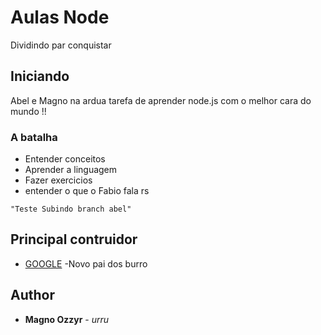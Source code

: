 # Aulas Node

Dividindo par conquistar

## Iniciando 

Abel e Magno na ardua tarefa de aprender node.js com o melhor cara do mundo !! 

### A batalha

* Entender conceitos
* Aprender a linguagem
* Fazer exercicios 
* entender o que o Fabio fala rs

```
"Teste Subindo branch abel" 
```
## Principal contruidor 

* [GOOGLE](www.google.combr) -Novo pai dos burro

## Author

* **Magno Ozzyr** - *urru*
